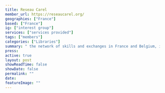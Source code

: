 ```yaml
---
title: Reseau Carel
member_url: https://reseaucarel.org/
geographies: ["France"]
based: ["France"]
ig: ["interest group"] 
services: ["services provided"] 
tags: ["members"]
categories: ["Libraries"]
summary: " the network of skills and exchanges in France and Belgium, in the field of electronic documentation for public libraries."
press:
active: true
layout: post
showReadTime: false
showDate: false
permalink: ""
date: 
featureImage: ""
---
```


